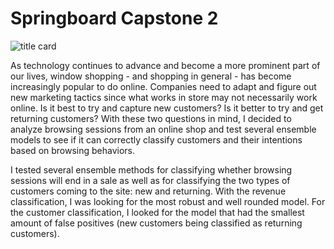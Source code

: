 # Springboard Capstone 2

![title card](https://github.com/kai-tama/Capstone-2/assets/123907108/3b34db70-5e73-4725-ab23-9b146e93e8a0)

As technology continues to advance and become a more prominent part of our lives, window shopping - and shopping in general - has become increasingly popular to do online. Companies need to adapt and figure out new marketing tactics since what works in store may not necessarily work online. Is it best to try and capture new customers? Is it better to try and get returning customers? With these two questions in mind, I decided to analyze browsing sessions from an online shop and test several ensemble models to see if it can correctly classify customers and their intentions based on browsing behaviors. 

I tested several ensemble methods for classifying whether browsing sessions will end in a sale as well as for classifying the two types of customers coming to the site: new and returning. With the revenue classification, I was looking for the most robust and well rounded model. For the customer classification, I looked for the model that had the smallest amount of false positives (new customers being classified as returning customers).
